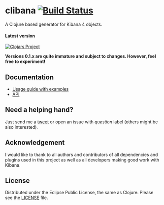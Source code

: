 # clibana [![Build Status](https://travis-ci.org/martinhynar/clibana.svg)](https://travis-ci.org/martinhynar/clibana/builds)
A Clojure based generator for Kibana 4 objects.

#### Latest version
[![Clojars Project](http://clojars.org/clibana/latest-version.svg)](http://clojars.org/clibana)

**Versions 0.1.x are quite immature and subject to changes. However, feel free to experiment!**

## Documentation
* [Usage guide with examples](http://clibana.martinhynar.cz/)
* [API](http://clibana.martinhynar.cz/api.html)

## Need a helping hand?
Just send me a [tweet](https://twitter.com/martinhynar) or open an issue with *question* label (others might be also interested).

## Acknowledgement
I would like to thank to all authors and contributors of all dependencies and plugins used in this project as well as all developers making good work with Kibana.

## License
Distributed under the Eclipse Public License, the same as Clojure. Please see the [LICENSE](LICENSE) file.

